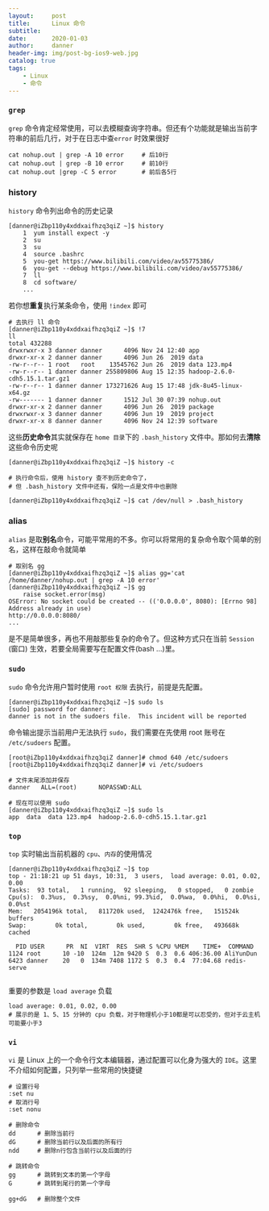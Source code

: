 ```yaml
---
layout:     post
title:      Linux 命令
subtitle:   
date:       2020-01-03
author:     danner
header-img: img/post-bg-ios9-web.jpg
catalog: true
tags:
    - Linux
    - 命令
---
```


### `grep`

`grep` 命令肯定经常使用，可以去模糊查询字符串。但还有个功能就是输出当前字符串的前后几行，对于在日志中查`error` 时效果很好

```shell
cat nohup.out | grep -A 10 error	 # 后10行
cat nohup.out | grep -B 10 error	 # 前10行
cat nohup.out |grep -C 5 error 		 # 前后各5行
```



### history

`history` 命令列出命令的历史记录

```shell
[danner@iZbp110y4xddxaifhzq3qiZ ~]$ history
    1  yum install expect -y
    2  su
    3  su
    4  source .bashrc 
    5  you-get https://www.bilibili.com/video/av55775386/
    6  you-get --debug https://www.bilibili.com/video/av55775386/
    7  ll
    8  cd software/
    ...
```

若你想**重复**执行某条命令，使用 `!index` 即可

```shell
# 去执行 ll 命令
[danner@iZbp110y4xddxaifhzq3qiZ ~]$ !7	
ll
total 432288
drwxrwxr-x 3 danner danner      4096 Nov 24 12:40 app
drwxr-xr-x 2 danner danner      4096 Jun 26  2019 data
-rw-r--r-- 1 root   root    13545762 Jun 26  2019 data 123.mp4
-rw-r--r-- 1 danner danner 255809806 Aug 15 12:35 hadoop-2.6.0-cdh5.15.1.tar.gz1
-rw-r--r-- 1 danner danner 173271626 Aug 15 17:48 jdk-8u45-linux-x64.gz
-rw------- 1 danner danner      1512 Jul 30 07:39 nohup.out
drwxr-xr-x 2 danner danner      4096 Jun 26  2019 package
drwxrwxr-x 3 danner danner      4096 Jun 19  2019 project
drwxr-xr-x 8 danner danner      4096 Nov 24 12:39 software
```

这些**历史命令**其实就保存在 `home 目录`下的  `.bash_history` 文件中。那如何去**清除**这些命令历史呢

```shell
[danner@iZbp110y4xddxaifhzq3qiZ ~]$ history -c

# 执行命令后，使用 history 查不到历史命令了，
# 但 .bash_history 文件中还有，保险一点是文件中也删除

[danner@iZbp110y4xddxaifhzq3qiZ ~]$ cat /dev/null > .bash_history 
```



### alias

`alias` 是取**别名**命令，可能平常用的不多。你可以将常用的复杂命令取个简单的别名，这样在敲命令就简单

```shell
# 取别名 gg
[danner@iZbp110y4xddxaifhzq3qiZ ~]$ alias gg='cat /home/danner/nohup.out | grep -A 10 error'
[danner@iZbp110y4xddxaifhzq3qiZ ~]$ gg
    raise socket.error(msg)
OSError: No socket could be created -- (('0.0.0.0', 8080): [Errno 98] Address already in use)
http://0.0.0.0:8080/
...
```

是不是简单很多，再也不用敲那些复杂的命令了。但这种方式只在当前 `Session` (窗口) 生效，若要全局需要写在配置文件(bash ...)里。



### `sudo`

`sudo` 命令允许用户暂时使用 `root 权限` 去执行，前提是先配置。

```shell
[danner@iZbp110y4xddxaifhzq3qiZ ~]$ sudo ls
[sudo] password for danner: 
danner is not in the sudoers file.  This incident will be reported
```

命令输出提示当前用户无法执行 `sudo`，我们需要在先使用 root 账号在 `/etc/sudoers` 配置。

```shell
[root@iZbp110y4xddxaifhzq3qiZ danner]# chmod 640 /etc/sudoers
[root@iZbp110y4xddxaifhzq3qiZ danner]# vi /etc/sudoers

# 文件末尾添加并保存
danner   ALL=(root)      NOPASSWD:ALL

# 现在可以使用 sudo
[danner@iZbp110y4xddxaifhzq3qiZ ~]$ sudo ls
app  data  data 123.mp4  hadoop-2.6.0-cdh5.15.1.tar.gz1  
```



### `top`

`top` 实时输出当前机器的 `cpu`、`内存`的使用情况

```shell
[danner@iZbp110y4xddxaifhzq3qiZ ~]$ top
top - 21:18:21 up 51 days, 10:31,  3 users,  load average: 0.01, 0.02, 0.00
Tasks:  93 total,   1 running,  92 sleeping,   0 stopped,   0 zombie
Cpu(s):  0.3%us,  0.3%sy,  0.0%ni, 99.3%id,  0.0%wa,  0.0%hi,  0.0%si,  0.0%st
Mem:   2054196k total,   811720k used,  1242476k free,   151524k buffers
Swap:        0k total,        0k used,        0k free,   493668k cached

  PID USER      PR  NI  VIRT  RES  SHR S %CPU %MEM    TIME+  COMMAND                                                                                                                 1124 root      10 -10  124m  12m 9420 S  0.3  0.6 406:36.00 AliYunDun                                                                                                              6423 danner    20   0  134m 7408 1172 S  0.3  0.4  77:04.68 redis-serve
  
```

重要的参数是 `load average` 负载

```shell
load average: 0.01, 0.02, 0.00
# 展示的是 1、5、15 分钟的 cpu 负载，对于物理机小于10都是可以忍受的，但对于云主机可能要小于3
```



### `vi`

`vi` 是 Linux 上的一个命令行文本编辑器，通过配置可以化身为强大的 `IDE`。这里不介绍如何配置，只列举一些常用的快捷键

```shell
# 设置行号
:set nu
# 取消行号
:set nonu

# 删除命令
dd		# 删除当前行
dG		# 删除当前行以及后面的所有行
ndd		# 删除n行包含当前行以及后面的行

# 跳转命令
gg		# 跳转到文本的第一个字母
G		# 跳转到尾行的第一个字母

gg+dG	# 删除整个文件
```

